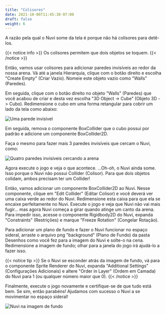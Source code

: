 ```yaml
---
title: "Colisores"
date: 2021-10-06T11:45:38-07:00
draft: false
weight: 6
---
```


A razão pela qual o Nuvi some da tela é porque não há colisores para detê-los.

{{< notice info >}}
Os colisores permitem que dois objetos se toquem.
{{< /notice >}}

Então, vamos usar colisores para adicionar paredes invisíveis ao redor da nossa arena. Vá até a janela Hierarquia, clique com o botão direito e escolha "Create Empty" (Criar Vazio). Nomeie este objeto vazio como "Walls" (Paredes).

Em seguida, clique com o botão direito no objeto "Walls" (Paredes) que você acabou de criar e desta vez escolha "3D Object -> Cube" (Objeto 3D -> Cubo). Redimensione o cubo em uma forma retangular para cobrir um lado da tela como abaixo:

![Uma parede invisível](../img/5_1stWall.png)

Em seguida, remova o componente BoxCollider que o cubo possui por padrão e adicione um componente BoxCollider2D.

Faça o mesmo para fazer mais 3 paredes invisíveis que cercam o Nuvi, como:

![Quatro paredes invisíveis cercando a arena](../img/5_all_walls.png)

Agora execute o jogo e veja o que acontece. ...Oh-oh, o Nuvi ainda some. Isso porque o Nuvi não possui Collider (Colisor). Para que dois objetos colidam, ambos precisam ter um Collider!

Então, vamos adicionar um componente BoxCollider2D ao Nuvi. Nesse componente, clique em "Edit Collider" (Editar Colisor) e você deverá ver uma caixa verde ao redor do Nuvi. Redimensione esta caixa para que ela se encaixe perfeitamente no Nuvi.
Execute o jogo e veja que Nuvi não vai mais fugir... mas agora Nuvi começa a girar quando atinge um canto da arena. Para impedir isso, acesse o componente Rigidbody2D do Nuvi, expanda "Constraints" (Restrições) e marque "Freeze Rotation" (Congelar Rotação).

Para adicionar um plano de fundo e fazer o Nuvi funcionar no espaço sideral, arraste o arquivo png "background" (Plano de Fundo) da pasta Desenhos como você fez para a imagem do Nuvi e solte-o na cena. Redimensione a imagem de fundo; olhar para a janela do jogo irá ajudá-lo a fazer isso.

{{< notice tip >}}
Se o Nuvi se esconder atrás da imagem de fundo, vá para o componente Sprite Renderer do Nuvi, expanda "Additional Settings" (Configurações Adicionais) e altere "Order in Layer" (Ordem em Camada) do Nuvi para 1 (ou qualquer número maior que 0).
{{< /notice >}}

Finalmente, execute o jogo novamente e certifique-se de que tudo está bem. Se sim, então parabéns! Ajudamos com sucesso o Nuvi a se movimentar no espaço sideral!

![Nuvi na imagem de fundo](../img/5_done.png)
